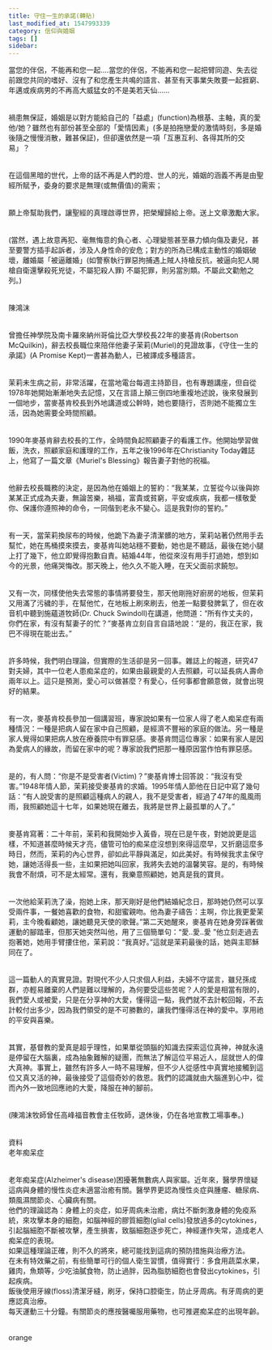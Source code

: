```yaml
---
title: 守住一生的承諾(轉貼)
last_modified_at: 1547993339
category: 信仰與婚姻
tags: []
sidebar: 
---
```


<p>當您的伴侶，不能再和您一起....<!--more-->當您的伴侶，不能再和您一起把臂同遊、失去從前跟您共同的嗜好、沒有了和您產生共鳴的語言、甚至有天事業失敗要一起捱窮、年邁或疾病男的不再高大威猛女的不是美若天仙……<br/><br/><br/>禍患無保証，婚姻是以對方能給自己的「益處」(function)為根基、主軸，真的愛他/她？雖然也有部份甚至全部的「愛情因素」(多是拍拖戀愛的激情時刻，多是婚後隨之慢慢消散，難甚保証)，但卻還依然是一項「互惠互利、各得其所的交易」？<br/><br/><br/>在這個黑暗的世代，上帝的話不再是人們的燈、世人的光，婚姻的涵義不再是由聖經所賦予，委身的要求是無理(或無價值)的需索；<br/><br/><br/>願上帝幫助我們，讓聖經的真理啟導世界，把榮耀歸給上帝。送上文章激勵大家。<br/><br/><br/>(當然，遇上故意再犯、毫無悔意的負心者、心理變態甚至暴力傾向傷及妻兒，甚至要警方插手起訴者，涉及人身性命的安危；對方的所為已構成主動性的婚姻破壞，離婚屬「被逼離婚」(如警察執行罪惡拘捕遇上賊人持槍反抗，被逼向犯人開槍自衛還擊殺死兇徒，不屬犯殺人罪) 不屬犯罪，則另當別類。不屬此文勸勉之列。)<br/><br/><br/>陳鴻沫<br/><br/><br/>曾擔任神學院及南卡羅來納州哥倫比亞大學校長22年的麥基肯(Robertson McQuilkin)，辭去校長職位來陪伴他妻子茉莉(Muriel)的見證故事，《守住一生的承諾》(A Promise Kept)一書甚為動人，已被譯成多種語言。<br/><br/><br/>茉莉未生病之前，非常活躍，在當地電台每週主持節目，也有專題講座，但自從1978年她開始漸漸地失去記憶，又在言語上顛三倒四地重複地述說，後來發展到一個地步，當麥基肯校長到外地講道或公幹時，她也要隨行，否則她不能獨立生活，因為她需要全時間照顧。<br/><br/><br/>1990年麥基肯辭去校長的工作，全時間負起照顧妻子的看護工作。他開始學習做飯，洗衣，照顧家庭和護理的工作，五年之後1996年在Christianity Today雜誌上，他寫了一篇文章《Muriel's Blessing》報告妻子對他的祝福。<br/><br/><br/>他辭去校長職務的決定，是因為他在婚姻上的誓約：“我某某，立誓從今以後與妳某某正式成為夫妻，無論苦樂，禍福，富貴或貧窮，平安或疾病，我都一樣敬愛你、保護你遵照神的命令，一同偕到老永不變心。這是我對你的誓約。”<br/><br/><br/>有一天，當茉莉換尿布的時候，他跪下為妻子清潔髒的地方，茉莉站著仍然用手去幫忙，她在馬桶摸來摸去，麥基肯叫她站穩不要動，她也是不聽話，最後在她小腿上打了幾下，他立即覺得抱歉自責。結婚44年，他從來沒有用手打過她，想到如今的光景，他痛哭悔改。那天晚上，他久久不能入睡，在天父面前求饒恕。<br/><br/><br/>又有一次，同樣使他失去常態的事情將要發生，那天他剛拖好廚房的地板，但茉莉又用滿了污穢的手，在幫他忙，在地板上刷來刷去，他差一點要發脾氣了，但在收音机中聽到施蘊道牧師(Dr. Chuck Swindoll)在講道，他問道：“所有作丈夫的，你們在家，有沒有幫妻子的忙？”麥基肯立刻自言自語地說：“是的，我正在家，我巴不得現在能出去。”<br/><br/><br/>許多時候，我們明白理論，但實際的生活卻是另一回事。雜誌上的報道，研究47對夫婦，其中一位老人患痴呆症的，如果由最親愛的人去照顧，可以延長病人壽命兩年以上。這只是預測，愛心可以做甚麼？有愛心，任何事都會願意做，就會出現好的結果。<br/><br/><br/>有一次，麥基肯校長參加一個講習班，專家說如果有一位家人得了老人痴呆症有兩種情況：一種是把病人留在家中自己照顧，是經濟不豐裕的家庭的做法。另一種是家人覺得如果把病人放在療養院中有罪惡感。麥基肯問這位專家：如果有家人是因為愛病人的緣故，而留在家中的呢？專家說我們把那一種原因當作怕有罪惡感。<br/><br/><br/>是的，有人問：“你是不是受害者(Victim)？”麥基肯博士回答說：“我沒有受害。”1948年情人節，茉莉接受麥基肯的求婚。1995年情人節他在日記中寫了幾句話：“有人說受害的是照顧這種病人的親人，我不是受害者，經過了47年的風風雨雨，我照顧她這十七年，如果她現在離去，我將是世界上最孤單的人了。”<br/><br/><br/>麥基肯寫著：二十年前，茉莉和我開始步入黃昏，現在已是午夜，對她說更是這樣，不知道甚麼時候天才亮，儘管可怕的痴呆症沒想到來得這麼早，又折磨這麼多時日，然而，茉莉的內心世界，卻如此平靜與滿足，如此美好。有時候我求主保守她，讓她活得長一些，主如果把她叫回家，我將失去她的溫馨笑容。是的，有時候我會不耐煩，可不是太經常。還有，我樂意照顧她，她真是我的寶貝。<br/><br/><br/>一次他給茉莉洗了澡，抱她上床，那天剛好是他們結婚紀念日，那時她仍然可以享受兩件事，一餐她喜歡的食物，和甜蜜親吻。他為妻子禱告：主啊，你比我更愛茉莉，主今晚看顧她，讓她聽見天使的歌聲。”第二天她醒來，麥基肯在她身旁踩著做運動的腳踏車，但那天她突然叫他，用了三個簡單句：“愛..愛..愛 ”他立刻走過去抱著她，她用手臂摟住他，茉莉說：“我真好。”這就是茉莉最後的話，她與主耶穌同在了。<br/><br/><br/>這一篇動人的真實見證。對現代不少人只求個人利益，夫婦不守諾言，雖兒孫成群，亦輕易離棄的人們是難以理解的，為何要受這些苦呢？人的愛是相當有限的，我們愛人或被愛，只是在分享神的大愛，懂得這一點，我們就不去計較回報，不去計較付出多少，因為我們領受的是不可勝數的，讓我們懂得活在神的愛中。享用祂的平安與喜樂。<br/><br/><br/>其實，基督教的愛真是超乎理性，如果單從頭腦的知識去探索這位真神，神就永遠是停留在大腦裏，成為抽象難解的疑團，而無法了解這位平易近人，屈就世人的偉大真神。事實上，雖然有許多人一時不易理解，但不少人從感性中真實地接觸到這位又真又活的神，最後接受了這個奇妙的救恩。我們的認識就由大腦進到心中，從而內外一致地回應祂的大愛，降服在神的腳前。<br/><br/><br/>(陳鴻沫牧師曾任高峰福音教會主任牧師，退休後，仍在各地宣教工場事奉。)<br/><br/><br/>資料<br/>老年痴呆症<br/><br/><br/>老年痴呆症(Alzheimer's disease)困擾著無數病人與家屬。近年來，醫學界懷疑這病與身體的慢性炎症未適當治癒有關。醫學界更認為慢性炎症與腫瘤、糖尿病、類風濕關節炎、心臟病有關。<br/>他們的理論認為：身體上的炎症，如牙周病未治癒，病灶不斷刺激身體的免疫系統，來攻擊本身的細胞，如腦神經的膠質細胞(glial cells)發放過多的cytokines，引起腦細胞不斷被攻擊，產生損害，致腦細胞逐步死亡，神經運作失常，造成老人痴呆症的表現。<br/>如果這種理論正確，則不久的將來，總可能找到這病的預防措施與治療方法。<br/>在未有特效藥之前，有些簡單可行的個人衛生習慣，值得實行：多食用蔬菜水果，雞肉，魚類等，少吃油膩食物，防止過胖，因為脂肪細胞也會發出cytokines，引起疾病。<br/>飯後使用牙線(floss)清潔牙縫，刷牙，保持口腔衛生，防止牙周病。有牙周病的更應認真治療。<br/>每天運動三十分鐘。有關節炎的應按醫囑服用藥物，也可推遲痴呆症的出現年齡。  <br/><br/> <br/>orange<br/><br/></p><p> </p><br/>